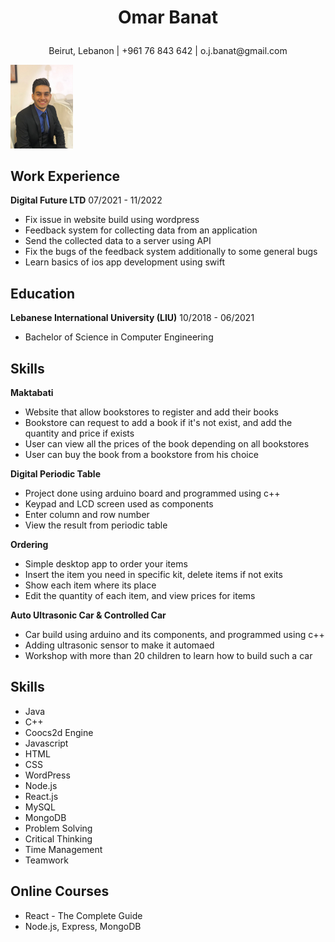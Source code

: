 # <p style="text-align: center;">Omar Banat</p>

<p style="text-align: center;">Beirut, Lebanon | +961 76 843 642 | o.j.banat@gmail.com</p>
<img width="100" src="profile.jpg">

## Work Experience

**Digital Future LTD** 07/2021 - 11/2022

- Fix issue in website build using wordpress
- Feedback system for collecting data from an application
- Send the collected data to a server using API
- Fix the bugs of the feedback system additionally to some general bugs
- Learn basics of ios app development using swift

## Education

**Lebanese International University (LIU)** 10/2018 - 06/2021

- Bachelor of Science in Computer Engineering

## Skills

**Maktabati**

- Website that allow bookstores to register and add their books
- Bookstore can request to add a book if it's not exist, and add the quantity and price if exists
- User can view all the prices of the book depending on all
  bookstores
- User can buy the book from a bookstore from his choice

**Digital Periodic Table**

- Project done using arduino board and programmed using c++
- Keypad and LCD screen used as components
- Enter column and row number
- View the result from periodic table

**Ordering**

- Simple desktop app to order your items
- Insert the item you need in specific kit, delete items if not exits
- Show each item where its place
- Edit the quantity of each item, and view prices for items

**Auto Ultrasonic Car & Controlled Car**

- Car build using arduino and its components, and programmed using c++
- Adding ultrasonic sensor to make it automaed
- Workshop with more than 20 children to learn how to build such a
  car

## Skills

- Java
- C++
- Coocs2d Engine
- Javascript
- HTML
- CSS
- WordPress
- Node.js
- React.js
- MySQL
- MongoDB
- Problem Solving
- Critical Thinking
- Time Management
- Teamwork

## Online Courses

- React - The Complete Guide
- Node.js, Express, MongoDB
